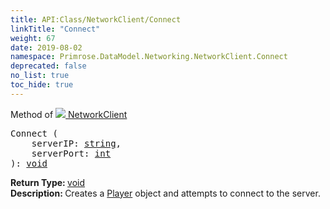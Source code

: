 ```yaml
---
title: API:Class/NetworkClient/Connect
linkTitle: "Connect"
weight: 67
date: 2019-08-02
namespace: Primrose.DataModel.Networking.NetworkClient.Connect
deprecated: false
no_list: true
toc_hide: true
---
```

Method of <a href="/docs/api-reference/Class/NetworkClient"><img src="/icons/silk/client_network.png"/>&nbsp;NetworkClient</a>
<pre class="method-declaration">
Connect (
    serverIP: <a class="type" href="/docs/api-reference/System/string">string</a>,
    serverPort: <a class="type" href="/docs/api-reference/System/Primitives#int32">int</a>
): <a class="type" href="/docs/api-reference/System/void">void</a></pre>
<b>Return Type: </b>
<a class="type" href="/docs/api-reference/System/void">void</a>
<br/>
<b>Description: </b>
Creates a <a href="/docs/api-reference/Class/Player/" >Player</a> object and attempts to connect to the server.

